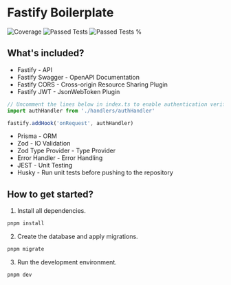 # Fastify Boilerplate

![Coverage](https://img.shields.io/badge/dynamic/json?url=https%3A%2F%2Fraw.githubusercontent.com%2Fluccasfr%2Ffastify_boilerplate%2Fmain%2Freports%2Fcoverage-summary.json&query=%24.total.lines.pct&suffix=%25&style=flat&label=code-coverage&color=blue)
![Passed Tests](https://img.shields.io/badge/dynamic/json?url=https%3A%2F%2Fraw.githubusercontent.com%2Fluccasfr%2Ffastify_boilerplate%2Fmain%2Freports%2Ftest-summary.json&query=%24.amountPassed&style=flat&label=passed-tests&color=green)
![Passed Tests %](https://img.shields.io/badge/dynamic/json?url=https%3A%2F%2Fraw.githubusercontent.com%2Fluccasfr%2Ffastify_boilerplate%2Fmain%2Freports%2Ftest-summary.json&query=%24.pctPassed&suffix=%25&style=flat&label=passed-tests&color=green)

## What's included?

- Fastify - API
- Fastify Swagger - OpenAPI Documentation
- Fastify CORS - Cross-origin Resource Sharing Plugin
- Fastify JWT - JsonWebToken Plugin

```ts
// Uncomment the lines below in index.ts to enable authentication verification.
import authHandler from './handlers/authHandler'

fastify.addHook('onRequest', authHandler)
```

- Prisma - ORM
- Zod - IO Validation
- Zod Type Provider - Type Provider
- Error Handler - Error Handling
- JEST - Unit Testing
- Husky - Run unit tests before pushing to the repository

## How to get started?

1. Install all dependencies.

```bash
pnpm install
```

2. Create the database and apply migrations.

```bash
pnpm migrate
```

3. Run the development environment.

```bash
pnpm dev
```
